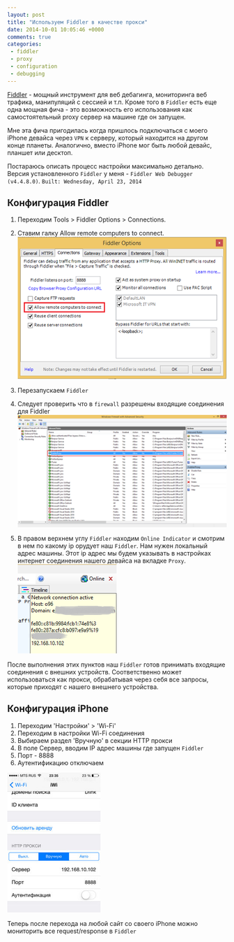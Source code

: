 ```yaml
---
layout: post
title: "Используем Fiddler в качестве прокси"
date: 2014-10-01 10:05:46 +0000
comments: true
categories: 
 - fiddler
 - proxy
 - configuration
 - debugging
---
```


[Fiddler](http://www.telerik.com/fiddler) - мощный инструмент для веб дебагинга, мониторинга веб трафика, манипуляций с сессией и т.п. Кроме того в ```Fiddler``` есть еще одна мощная фича - это возможность его использования как самостоятельный proxy сервер на машине где он запущен.

Мне эта фича пригодилась когда пришлось подключаться с моего iPhone девайса через ```VPN``` к серверу, который находится на другом конце планеты. Аналогично, вместо iPhone мог быть любой девайс, планшет или десктоп.

Постараюсь описать процесс настройки максимально детально. Версия установленного ```Fiddler``` у меня - ```Fiddler Web Debugger (v4.4.8.0)```. ```Built: Wednesday, April 23, 2014```

## Конфигурация Fiddler
1. Переходим Tools > Fiddler Options > Connections.
2. Ставим галку Allow remote computers to connect.
![Check "Allow remote computers to connect"](/images/screenshots/allow_remote_to_connect.png)

3. Перезапускаем ```Fiddler```
4. Следует проверить что в ```firewall``` разрешены входящие соединения для Fiddler
![Income conections for fiddler process](/images/screenshots/fiddler_income_connections.png)

5. В правом верхнем углу ```Fiddler``` находим ```Online Indicator``` и смотрим в нем по какому ip орудует наш ```Fiddler```. Нам нужен локальный адрес машины. Этот ip адрес мы будем указывать в настройках интернет соединения  нашего девайса на вкладке ```Proxy```.
![Online Indicator](/images/screenshots/indicator_ip_address.png)

После выполнения этих пунктов наш ```Fiddler``` готов принимать входящие соединения с внешних устройств. Соответственно может использоваться как прокси, обрабатывая через себя все запросы, которые приходят с нашего внешнего устройства.

## Конфигурация iPhone
1. Переходим 'Настройки' > 'Wi-Fi'
2. Переходим в настройки Wi-Fi соединения
3. Выбираем раздел 'Вручную' в секции HTTP прокси
4. В поле Сервер, вводим IP адрес машины где запущен ```Fiddler```
5. Порт - 8888
6. Аутентификацию отключаем

![iPhone proxy settings](/images/screenshots/iPhone_proxy_settings.png)

Теперь после перехода на любой сайт со своего iPhone можно мониторить все request/response в ```Fiddler```
